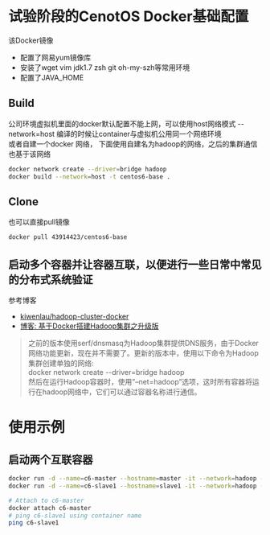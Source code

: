 # 试验阶段的CenotOS Docker基础配置
该Docker镜像
- 配置了网易yum镜像库
- 安装了wget vim jdk1.7 zsh git oh-my-szh等常用环境
- 配置了JAVA_HOME

## Build
公司环境虚拟机里面的docker默认配置不能上网，可以使用host网络模式 --network=host 编译的时候让container与虚拟机公用同一个网络环境  
或者自建一个docker 网络， 下面使用自建名为hadoop的网络，之后的集群通信也基于该网络
```bash
docker network create --driver=bridge hadoop
docker build --network=host -t centos6-base .
```

## Clone
也可以直接pull镜像
```bash
docker pull 43914423/centos6-base
```


## 启动多个容器并让容器互联，以便进行一些日常中常见的分布式系统验证
参考博客
- [kiwenlau/hadoop-cluster-docker](https://github.com/kiwenlau/hadoop-cluster-docker)
- [博客: 基于Docker搭建Hadoop集群之升级版](http://kiwenlau.com/2016/06/12/160612-hadoop-cluster-docker-update/)

>之前的版本使用serf/dnsmasq为Hadoop集群提供DNS服务，由于Docker网络功能更新，现在并不需要了。更新的版本中，使用以下命令为Hadoop集群创建单独的网络:  
docker network create --driver=bridge hadoop  
然后在运行Hadoop容器时，使用”–net=hadoop”选项，这时所有容器将运行在hadoop网络中，它们可以通过容器名称进行通信。


# 使用示例

## 启动两个互联容器
```bash
docker run -d --name=c6-master --hostname=master -it --network=hadoop --privileged=true centos6-base
docker run -d --name=c6-slave1 --hostname=slave1 -it --network=hadoop --privileged=true centos6-base

# Attach to c6-master
docker attach c6-master
# ping c6-slave1 using container name
ping c6-slave1
```
